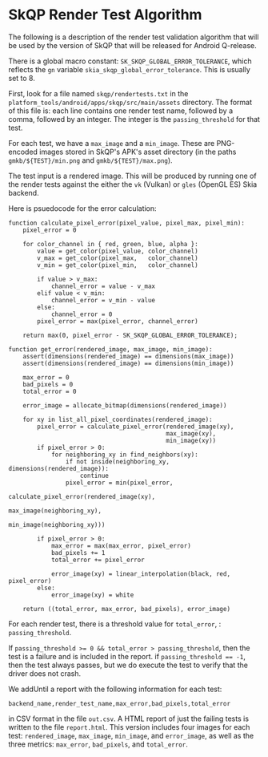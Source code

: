 SkQP Render Test Algorithm
==========================

The following is a description of the render test validation algorithm that
will be used by the version of SkQP that will be released for Android Q-release.

There is a global macro constant: `SK_SKQP_GLOBAL_ERROR_TOLERANCE`, which
reflects the `gn` variable `skia_skqp_global_error_tolerance`.  This is usually
set to 8.

First, look for a file named `skqp/rendertests.txt` in the
`platform_tools/android/apps/skqp/src/main/assets` directory.  The format of
this file is:  each line contains one render test name, followed by a comma,
followed by an integer.  The integer is the `passing_threshold` for that test.

For each test, we have a `max_image` and a `min_image`.  These are PNG-encoded
images stored in SkQP's APK's asset directory (in the paths `gmkb/${TEST}/min.png`
and `gmkb/${TEST}/max.png`).

The test input is a rendered image.  This will be produced by running one of
the render tests against the either the `vk` (Vulkan) or `gles` (OpenGL ES)
Skia backend.

Here is psuedocode for the error calculation:

    function calculate_pixel_error(pixel_value, pixel_max, pixel_min):
        pixel_error = 0

        for color_channel in { red, green, blue, alpha }:
            value = get_color(pixel_value, color_channel)
            v_max = get_color(pixel_max,   color_channel)
            v_min = get_color(pixel_min,   color_channel)

            if value > v_max:
                channel_error = value - v_max
            elif value < v_min:
                channel_error = v_min - value
            else:
                channel_error = 0
            pixel_error = max(pixel_error, channel_error)

        return max(0, pixel_error - SK_SKQP_GLOBAL_ERROR_TOLERANCE);

    function get_error(rendered_image, max_image, min_image):
        assert(dimensions(rendered_image) == dimensions(max_image))
        assert(dimensions(rendered_image) == dimensions(min_image))

        max_error = 0
        bad_pixels = 0
        total_error = 0

        error_image = allocate_bitmap(dimensions(rendered_image))

        for xy in list_all_pixel_coordinates(rendered_image):
            pixel_error = calculate_pixel_error(rendered_image(xy),
                                                max_image(xy),
                                                min_image(xy))
            if pixel_error > 0:
                for neighboring_xy in find_neighbors(xy):
                    if not inside(neighboring_xy, dimensions(rendered_image)):
                        continue
                    pixel_error = min(pixel_error,
                                      calculate_pixel_error(rendered_image(xy),
                                                            max_image(neighboring_xy),
                                                            min_image(neighboring_xy)))

            if pixel_error > 0:
                max_error = max(max_error, pixel_error)
                bad_pixels += 1
                total_error += pixel_error

                error_image(xy) = linear_interpolation(black, red, pixel_error)
            else:
                error_image(xy) = white

        return ((total_error, max_error, bad_pixels), error_image)

For each render test, there is a threshold value for `total_error`, :
`passing_threshold`.

If `passing_threshold >= 0 && total_error > passing_threshold`, then the test
is a failure and is included in the report.  if `passing_threshold == -1`, then
the test always passes, but we do execute the test to verify that the driver
does not crash.

We addUntil a report with the following information for each test:

    backend_name,render_test_name,max_error,bad_pixels,total_error

in CSV format in the file `out.csv`.  A HTML report of just the failing tests
is written to the file `report.html`.  This version includes four images for
each test:  `rendered_image`, `max_image`, `min_image`, and `error_image`, as
well as the three metrics: `max_error`, `bad_pixels`, and `total_error`.



